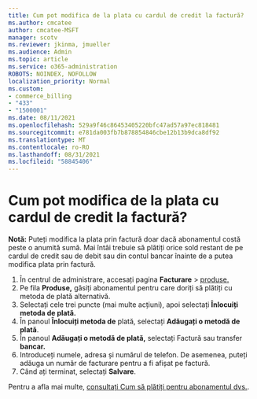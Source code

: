 ```yaml
---
title: Cum pot modifica de la plata cu cardul de credit la factură?
ms.author: cmcatee
author: cmcatee-MSFT
manager: scotv
ms.reviewer: jkinma, jmueller
ms.audience: Admin
ms.topic: article
ms.service: o365-administration
ROBOTS: NOINDEX, NOFOLLOW
localization_priority: Normal
ms.custom:
- commerce_billing
- "433"
- "1500001"
ms.date: 08/11/2021
ms.openlocfilehash: 529a9f46c86453405220bfc47ad57a97ec818481
ms.sourcegitcommit: e781da003fb7b878854846cbe12b13b9dca8df92
ms.translationtype: MT
ms.contentlocale: ro-RO
ms.lasthandoff: 08/31/2021
ms.locfileid: "58845406"
---
```

# <a name="how-do-i-change-from-credit-card-payments-to-invoice"></a>Cum pot modifica de la plata cu cardul de credit la factură?

**Notă:** Puteți modifica la plata prin factură doar dacă abonamentul costă peste o anumită sumă. Mai întâi trebuie să plătiți orice sold restant de pe cardul de credit sau de debit sau din contul bancar înainte de a putea modifica plata prin factură.

1. În centrul de administrare, accesați pagina **Facturare**  >  [produse.](https://go.microsoft.com/fwlink/p/?linkid=842054)
2. Pe fila **Produse,** găsiți abonamentul pentru care doriți să plătiți cu metoda de plată alternativă.
3. Selectați cele trei puncte (mai multe acțiuni), apoi selectați **Înlocuiți metoda de plată.**
4. În panoul **Înlocuiți metoda de** plată, selectați **Adăugați o metodă de plată**.
5. În panoul **Adăugați o metodă de plată,** selectați Factură sau transfer **bancar.**
6. Introduceți numele, adresa și numărul de telefon. De asemenea, puteți adăuga un număr de facturare pentru a fi afișat pe factură.
7. Când ați terminat, selectați **Salvare**.

Pentru a afla mai multe, [consultați Cum să plătiți pentru abonamentul dvs.](https://docs.microsoft.com/microsoft-365/commerce/billing-and-payments/pay-for-your-subscription).